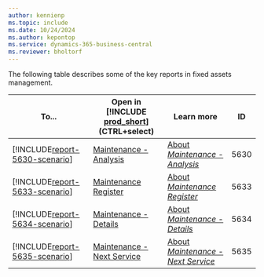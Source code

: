 ```yaml
---
author: kennienp
ms.topic: include
ms.date: 10/24/2024
ms.author: kepontop
ms.service: dynamics-365-business-central
ms.reviewer: bholtorf
---
```


The following table describes some of the key reports in fixed assets management.

| To... | Open in [!INCLUDE [prod_short](prod_short.md)] (CTRL+select) | Learn more | ID | 
|-------|------------| ------------|----|
| [!INCLUDE[report-5630-scenario](../includes/report-5630-scenario-include.md)] | [Maintenance - Analysis](https://businesscentral.dynamics.com?report=5630) | [About *Maintenance - Analysis*](../reports/report-5630.md) | 5630 |
| [!INCLUDE[report-5633-scenario](../includes/report-5633-scenario-include.md)] | [Maintenance Register](https://businesscentral.dynamics.com?report=5633) | [About *Maintenance Register*](../reports/report-5633.md) | 5633 |
| [!INCLUDE[report-5634-scenario](../includes/report-5634-scenario-include.md)] | [Maintenance - Details](https://businesscentral.dynamics.com?report=5634) | [About *Maintenance - Details*](../reports/report-5634.md) | 5634 |
| [!INCLUDE[report-5635-scenario](../includes/report-5635-scenario-include.md)] | [Maintenance - Next Service](https://businesscentral.dynamics.com?report=5635) | [About *Maintenance - Next Service*](../reports/report-5635.md) | 5635 |